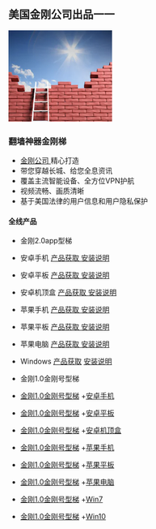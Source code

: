 ## 美国金刚公司出品一一

![image](l-w-s-athird.png)

### 翻墙神器金刚梯

- [ 金刚公司 ](https://a2zitpro.github.io/web/金刚公司)精心打造 
- 带您穿越长城、给您全息资讯
- 覆盖主流智能设备、全方位VPN护航
- 视频流畅、画质清晰
- 基于美国法律的用户信息和用户隐私保护

#### 全线产品
- 金刚2.0app型梯
 - 安卓手机   [ 产品获取 ]()[ 安装说明 ]()
 - 安卓平板   [ 产品获取 ]()[ 安装说明 ]()
 - 安卓机顶盒 [ 产品获取 ]()[ 安装说明 ]()

 - 苹果手机 [ 产品获取 ]() [ 安装说明 ]()
 - 苹果平板 [ 产品获取 ]() [ 安装说明 ]()
 - 苹果电脑 [ 产品获取 ]() [ 安装说明 ]()

 - Windows [产品获取]() [安装说明]()

- 金刚1.0金刚号型梯

- [金刚1.0金刚号型梯]() +[安卓手机]()
- [金刚1.0金刚号型梯]() +[安卓平板]()
- [金刚1.0金刚号型梯]() +[安卓机顶盒]()

- [金刚1.0金刚号型梯]() +[苹果手机]()
- [金刚1.0金刚号型梯]() +[苹果平板]()
- [金刚1.0金刚号型梯]() +[苹果电脑]()

- [金刚1.0金刚号型梯]() +[Win7]()
- [金刚1.0金刚号型梯]() +[Win10]()

